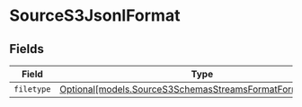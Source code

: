 # SourceS3JsonlFormat


## Fields

| Field                                                                                                                  | Type                                                                                                                   | Required                                                                                                               | Description                                                                                                            |
| ---------------------------------------------------------------------------------------------------------------------- | ---------------------------------------------------------------------------------------------------------------------- | ---------------------------------------------------------------------------------------------------------------------- | ---------------------------------------------------------------------------------------------------------------------- |
| `filetype`                                                                                                             | [Optional[models.SourceS3SchemasStreamsFormatFormatFiletype]](../models/sources3schemasstreamsformatformatfiletype.md) | :heavy_minus_sign:                                                                                                     | N/A                                                                                                                    |